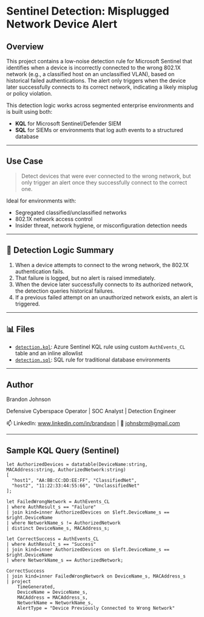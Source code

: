 # Sentinel Detection: Misplugged Network Device Alert

## Overview

This project contains a low-noise detection rule for Microsoft Sentinel that identifies when a device is incorrectly connected to the wrong 802.1X network (e.g., a classified host on an unclassified VLAN), based on historical failed authentications. The alert only triggers when the device later successfully connects to its correct network, indicating a likely misplug or policy violation.

This detection logic works across segmented enterprise environments and is built using both:
- **KQL** for Microsoft Sentinel/Defender SIEM
- **SQL** for SIEMs or environments that log auth events to a structured database

---

## Use Case

> Detect devices that were ever connected to the wrong network, but only trigger an alert once they successfully connect to the correct one.

Ideal for environments with:
- Segregated classified/unclassified networks
- 802.1X network access control
- Insider threat, network hygiene, or misconfiguration detection needs

---

## 🔎 Detection Logic Summary

1. When a device attempts to connect to the wrong network, the 802.1X authentication fails.
2. That failure is logged, but no alert is raised immediately.
3. When the device later successfully connects to its authorized network, the detection queries historical failures.
4. If a previous failed attempt on an unauthorized network exists, an alert is triggered.

---

## 📊 Files

- [`detection.kql`](detection.kql): Azure Sentinel KQL rule using custom `AuthEvents_CL` table and an inline allowlist
- [`detection.sql`](detection.sql): SQL rule for traditional database environments

---

## Author

Brandon Johnson

Defensive Cyberspace Operator | SOC Analyst | Detection Engineer

📫 LinkedIn: www.linkedin.com/in/brandxon | 📧 johnsbrm@gmail.com

---

## Sample KQL Query (Sentinel)

```kql
let AuthorizedDevices = datatable(DeviceName:string, MACAddress:string, AuthorizedNetwork:string)
[
  "host1", "AA:BB:CC:DD:EE:FF", "ClassifiedNet",
  "host2", "11:22:33:44:55:66", "UnclassifiedNet"
];

let FailedWrongNetwork = AuthEvents_CL
| where AuthResult_s == "Failure"
| join kind=inner AuthorizedDevices on $left.DeviceName_s == $right.DeviceName
| where NetworkName_s != AuthorizedNetwork
| distinct DeviceName_s, MACAddress_s;

let CorrectSuccess = AuthEvents_CL
| where AuthResult_s == "Success"
| join kind=inner AuthorizedDevices on $left.DeviceName_s == $right.DeviceName
| where NetworkName_s == AuthorizedNetwork;

CorrectSuccess
| join kind=inner FailedWrongNetwork on DeviceName_s, MACAddress_s
| project 
    TimeGenerated,
    DeviceName = DeviceName_s, 
    MACAddress = MACAddress_s, 
    NetworkName = NetworkName_s,
    AlertType = "Device Previously Connected to Wrong Network"
